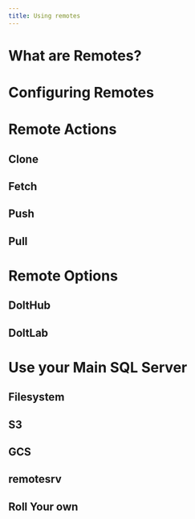 ```yaml
---
title: Using remotes
---
```


# What are Remotes?


# Configuring Remotes


# Remote Actions

## Clone

## Fetch

## Push

## Pull


# Remote Options

## DoltHub

## DoltLab

# Use your Main SQL Server

## Filesystem

## S3

## GCS

## remotesrv

## Roll Your own
